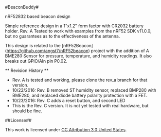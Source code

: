 #BeaconBuddy#

nRF52832 based beacon design

Simple reference design in a 1"x1.2" form factor with CR2032 battery holder.  Rev. A Tested to work with examples from the nRF52 SDK v11.0.0, but no
guarantees as to the effectiveness of the antenna.  

This design is related to the [nRF52Beacon] (https://github.com/angst7/nRF52beacon) project with the addition of A BME280 Sensor for pressure, temperature, 
and humidity readings.  It also breaks out GPIO/AIn pin P0.02.

** Revision History ** 
- Rev. A is tested and working, please clone the rev_a branch for that version.
- 10/22/2016: Rev. B removed ST humidity sensor, replaced BMP280 with BME280, and replaced diode battery polarity protection with a FET.
- 10/23/2016: Rev. C adds a reset button, and second LED
- This is the Rev. C version.  It is not yet tested with real hardware, but should be fine.

##License##

This work is licensed under [CC Attribution 3.0 United States](https://creativecommons.org/licenses/by/3.0/us/).